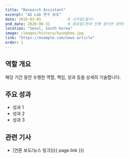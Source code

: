 ```yaml
---
title: "Research Assistant"
excerpt: "AI Lab 연구 보조"
date: 2019-03-01            # 시작일(필수)
end_date: 2020-08-31        # 종료일(현재 진행 중이면 생략)
location: "Seoul, South Korea"
image: /images/history/kyunghee.jpg
link: "https://example.com/news-article"
order: 1
---
```


## 역할 개요
해당 기간 동안 수행한 역할, 책임, 성과 등을 상세히 기술합니다.

## 주요 성과
- 성과 1
- 성과 2
- 성과 3

## 관련 기사
- [언론 보도/뉴스 링크]({{ page.link }})
